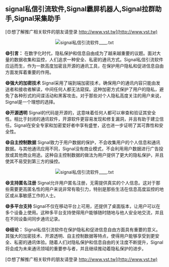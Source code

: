 ## **signal私信引流软件,Signal霸屏机器人,Signal拉群助手,Signal采集助手**

[😍想了解推广相关软件的朋友请登录 http://www.vst.tw](http://www.vst.tw)

 <center><img src="https://vst.tw/MP4/tuiguang/png/2.png" alt="signal私信引流软件____.txt"></center>

**😄引言：**
在数字化时代，隐私保护和信息自由成为了越来越重要的议题。面对大量的数据收集和监控，人们追求一种安全、私密的通讯方式。Signal私信引流软件应运而生，作为一款高度加密且开源的通讯工具，在保护用户隐私和促进信息自由方面发挥着重要的作用。

**😄强大的加密技术**
Signal采用了端到端加密技术，确保用户的通讯内容只能由发送者和接收者解读，中间任何人都无法窥探。这种加密方式保护了用户的隐私，避免了各种形式的间谍活动和黑客攻击。对于那些对个人隐私高度关注的用户来说，Signal是一个理想的选择。

**😄开源透明**
Signal的代码是开源的，这意味着任何人都可以审查和验证其安全性。相比于封闭的通讯软件，开源软件更容易发现和修复漏洞，并且有助于建立信任。Signal在安全专家和加密爱好者中享有盛誉，这也进一步证明了其可靠性和安全性。

**😄自主控制数据**
Signal致力于用户数据的保护，不会收集用户的个人信息和通讯数据。与其他通讯应用不同，Signal没有商业模式，不会利用用户数据进行广告投放或其他商业用途。这种自主控制数据的做法为用户提供了更大的隐私保护，并且使其不易受到第三方的操控。

 <center><img src="https://vst.tw/MP4/tuiguang/png/5.png" alt="signal私信引流软件____.txt"></center>

**😄支持匿名注册**
Signal允许用户匿名注册，无需提供真实的个人信息。这对于那些需要更高匿名性的用户来说非常有吸引力，特别是那些生活在信息高度监控的地区或从事敏感工作的人士。

**😄多平台支持**
Signal不仅在移动平台上可用，还提供了桌面版本，让用户可以在多个设备上使用。这种多平台支持使得用户能够随时随地与他人安全地交流，并且在不同设备间同步通讯记录。

**😄结论：**
Signal私信引流软件在保护隐私和促进信息自由方面具有重要的意义。其强大的加密技术、开源透明、自主控制数据等特点，使得用户能够享受到更安全、私密的通讯体验。随着人们对隐私保护和信息自由的关注度不断提升，Signal将会成为未来通讯领域的重要参与者，并且继续推动着隐私保护的进步。

[😍想了解推广相关软件的朋友请登录 http://www.vst.tw](http://www.vst.tw)



